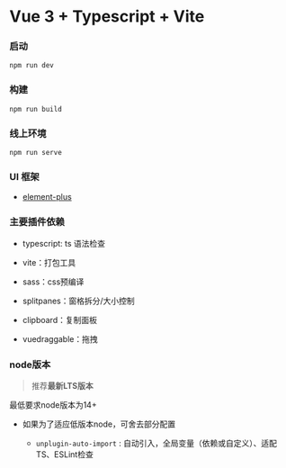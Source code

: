 # Vue 3 + Typescript + Vite


### 启动

```
npm run dev
```

### 构建

```
npm run build
```

### 线上环境

```
npm run serve
```

### UI 框架

- [element-plus](https://element-plus.org/#/zh-CN)


### 主要插件依赖

- typescript: ts 语法检查

- vite：打包工具

- sass：css预编译

- splitpanes：窗格拆分/大小控制

- clipboard：复制面板

- vuedraggable：拖拽

### node版本

> 推荐**最新LTS版本**

最低要求node版本为14+

- 如果为了适应低版本node，可舍去部分配置

    - `unplugin-auto-import` : 自动引入，全局变量（依赖或自定义）、适配TS、ESLint检查